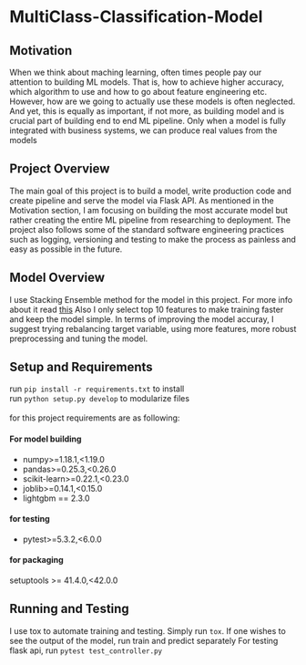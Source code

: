 # MultiClass-Classification-Model

## Motivation
When we think about maching learning, often times people pay our attention to building ML models. That is, how to achieve higher accuracy, which algorithm to use and how to go about feature engineering etc. However, how are we going to actually use these models is often neglected. And yet, this is equally as important, if not more, as building model and is crucial part of building end to end ML pipeline. Only when a model is fully integrated with business systems, we can produce real values from the models

## Project Overview
The main goal of this project is to build a model, write production code and create pipeline and serve the model via Flask API. As mentioned in the Motivation section, I am focusing on building the most accurate model but rather creating the entire ML pipeline from researching to deployment. The project also follows some of the standard software engineering practices such as logging, versioning and testing to make the process as painless and easy as possible in the future. 

## Model Overview
I use Stacking Ensemble method for the model in this project. For more info about it read [this](https://machinelearningmastery.com/stacking-ensemble-machine-learning-with-python/) Also I only select top 10 features to make training faster and keep the model simple. In terms of improving the model accuray, I suggest trying rebalancing target variable, using more features, more robust preprocessing and tuning the model. 

## Setup and Requirements
run `pip install -r requirements.txt` to install <br /> 
run `python setup.py develop` to modularize files <br /> 
<br /> 
for this project requirements are as following:
#### For model building
* numpy>=1.18.1,<1.19.0
* pandas>=0.25.3,<0.26.0
* scikit-learn>=0.22.1,<0.23.0
* joblib>=0.14.1,<0.15.0
* lightgbm == 2.3.0

#### for testing
* pytest>=5.3.2,<6.0.0

#### for packaging
setuptools >= 41.4.0,<42.0.0


## Running and Testing 
I use tox to automate training and testing. Simply run `tox`. If one wishes to see the output of the model, run train and predict separately
For testing flask api, run `pytest test_controller.py`

